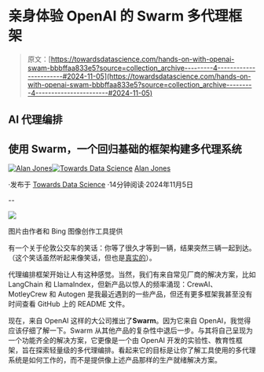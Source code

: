 # 亲身体验 OpenAI 的 Swarm 多代理框架

> 原文：[https://towardsdatascience.com/hands-on-with-openai-swam-bbbffaa833e5?source=collection_archive---------4-----------------------#2024-11-05](https://towardsdatascience.com/hands-on-with-openai-swam-bbbffaa833e5?source=collection_archive---------4-----------------------#2024-11-05)

## AI 代理编排

## 使用 Swarm，一个回归基础的框架构建多代理系统

[](https://medium.com/@alan-jones?source=post_page---byline--bbbffaa833e5--------------------------------)[![Alan Jones](../Images/359379fab1d6685ff08080b98173e67c.png)](https://medium.com/@alan-jones?source=post_page---byline--bbbffaa833e5--------------------------------)[](https://towardsdatascience.com/?source=post_page---byline--bbbffaa833e5--------------------------------)[![Towards Data Science](../Images/a6ff2676ffcc0c7aad8aaf1d79379785.png)](https://towardsdatascience.com/?source=post_page---byline--bbbffaa833e5--------------------------------) [Alan Jones](https://medium.com/@alan-jones?source=post_page---byline--bbbffaa833e5--------------------------------)

·发布于 [Towards Data Science](https://towardsdatascience.com/?source=post_page---byline--bbbffaa833e5--------------------------------) ·14分钟阅读·2024年11月5日

--

![](../Images/170fb750ca017ecbff10102a07609277.png)

图片由作者和 Bing 图像创作工具提供

有一个关于伦敦公交车的笑话：你等了很久才等到一辆，结果突然三辆一起到达。（这个笑话虽然听起来像笑话，但也是[真实的](https://en.wikipedia.org/wiki/Bus_bunching)）。

代理编排框架开始让人有这种感觉。当然，我们有来自常见厂商的解决方案，比如 LangChain 和 LlamaIndex，但新产品以惊人的频率涌现：CrewAI、MotleyCrew 和 Autogen 是我最近遇到的一些产品，但还有更多框架我甚至没有时间查看 GitHub 上的 README 文件。

现在，来自 OpenAI 这样的大公司推出了**Swarm**。因为它来自 OpenAI，我觉得应该仔细了解一下。Swarm 从其他产品的复杂性中退后一步。与其将自己呈现为一个功能齐全的解决方案，它更像是一个由 OpenAI 开发的实验性、教育性框架，旨在探索轻量级的多代理编排。看起来它的目标是让你了解工具使用的多代理系统是如何工作的，而不是提供像上述产品那样的生产就绪解决方案。
